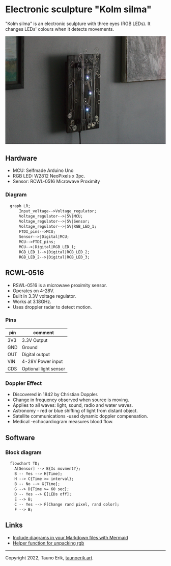 # Electronic sculpture "Kolm silma"

"Kolm silma" is an electronic sculpture with three eyes (RGB LEDs). It changes LEDs' colours when it detects movements.

![Kolm silma](img/Kolm_silma.jpg)

## Hardware

* MCU: Selfmade Arduino Uno
* RGB LED: W2812 NeoPixels  x 3pc.
* Sensor: RCWL-0516 Microwave Proximity

### Diagram

```mermaid
  graph LR;
      Input_voltage-->Voltage_regulator;
      Voltage_regulator-->|5V|MCU;
      Voltage_regulator-->|5V|Sensor;
      Voltage_regulator-->|5V|RGB_LED_1;
      FTDI_pins-->MCU;
      Sensor-->|Digital|MCU;
      MCU-->FTDI_pins;
      MCU-->|Digital|RGB_LED_1;
      RGB_LED_1-->|Digital|RGB_LED_2;
      RGB_LED_2-->|Digital|RGB_LED_3;
```

## RCWL-0516

* RSWL-0516 is a microwave proximity sensor.
* Operates on 4-28V.
* Built in 3.3V voltage regulator.
* Works at 3.18GHz.
* Uses droppler radar to detect motion.

### Pins

pin | comment
----|--------
3V3 |3.3V Output
GND | Ground
OUT | Digital output
VIN | 4-28V Power input
CDS | Optional light sensor

### Doppler Effect

* Discovered in 1842 by Christian Doppler.
* Change in frequency observed when source is moving.
* Applies to all waves: light, sound, radio and water waves.
* Astronomy - red or blue shifting of light from distant object.
* Satellite communications -used dynamic doppler compensation.
* Medical -echocardiogram measures blood flow.

## Software

### Block diagram

```mermaid
  flowchart TD;
    A[Sensor] --> B{Is movment?};
    B -- Yes --> H[Time];
    H --> C{Time >= interval};
    B -- No --> G[Time];
    G --> D{Time >= 60 sec};
    D -- Yes --> E[LEDs off];
    E --> B;
    C -- Yes --> F[Change rand pixel, rand color];
    F --> B;

```

## Links

* [Include diagrams in your Markdown files with Mermaid](https://github.blog/2022-02-14-include-diagrams-markdown-files-mermaid/)
* [Helper function for unpacking rgb](https://github.com/adafruit/Adafruit_NeoPixel/issues/88)

 ___

Copyright 2022, Tauno Erik, [taunoerik.art](https://taunoerik.art).
